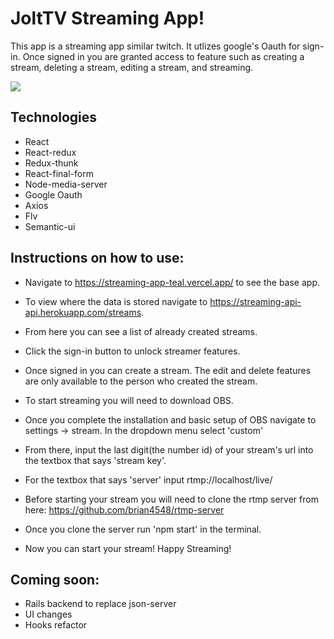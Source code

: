 # JoltTV Streaming App!

This app is a streaming app similar twitch. It utlizes google's Oauth for sign-in. Once signed in you are granted access to feature such as creating a stream, deleting a stream, editing a stream, and streaming. 

<img src="https://i.imgur.com/CrKdz1b.png" />

## Technologies

* React
* React-redux
* Redux-thunk
* React-final-form
* Node-media-server
* Google Oauth
* Axios
* Flv
* Semantic-ui

## Instructions on how to use:

* Navigate to https://streaming-app-teal.vercel.app/ to see the base app. 
* To view where the data is stored navigate to https://streaming-api-api.herokuapp.com/streams.
* From here you can see a list of already created streams.
* Click the sign-in button to unlock streamer features.
* Once signed in you can create a stream. The edit and delete features are only available to the person who created the stream.

* To start streaming you will need to download OBS. 
* Once you complete the installation and basic setup of OBS navigate to settings -> stream. In the dropdown menu select 'custom'
* From there, input the last digit(the number id) of your stream's url into the textbox that says 'stream key'.
* For the textbox that says 'server' input rtmp://localhost/live/

* Before starting your stream you will need to clone the rtmp server from here: https://github.com/brian4548/rtmp-server
* Once you clone the server run 'npm start' in the terminal.
* Now you can start your stream! Happy Streaming!

## Coming soon:

* Rails backend to replace json-server
* UI changes
* Hooks refactor
